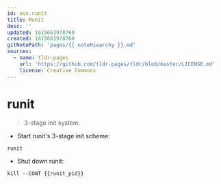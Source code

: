```yaml
---
id: osx.runit
title: Runit
desc: ''
updated: 1615663978760
created: 1615663978760
gitNotePath: 'pages/{{ noteHiearchy }}.md'
sources:
  - name: tldr-pages
    url: 'https://github.com/tldr-pages/tldr/blob/master/LICENSE.md'
    license: Creative Commons
---
```

# runit

> 3-stage init system.

- Start runit's 3-stage init scheme:

`runit`

- Shut down runit:

`kill --CONT {{runit_pid}}`

